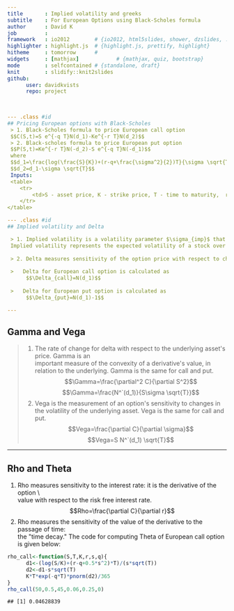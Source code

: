 ```yaml
---
title       : Implied volatility and greeks
subtitle    : For European Options using Black-Scholes formula
author      : David K
job         : 
framework   : io2012        # {io2012, html5slides, shower, dzslides, ...}
highlighter : highlight.js  # {highlight.js, prettify, highlight}
hitheme     : tomorrow      # 
widgets     : [mathjax]            # {mathjax, quiz, bootstrap}
mode        : selfcontained # {standalone, draft}
knit        : slidify::knit2slides
github:
      user: davidkvists
      repo: project
 

 
--- .class #id 
## Pricing European options with Black-Scholes
 > 1. Black-Scholes formula to price European call option
 $$C(S,t)=S e^{-q T}N(d_1)-Ke^{-r T}N(d_2)$$
 > 2. Black-scholes formula to price European put option
 $$P(S,t)=Ke^{-r T}N(-d_2)-S e^{-q T}N(-d_1)$$
 where
 $$d_1=\frac{log(\frac{S}{K})+(r-q+\frac{\sigma^2}{2})T}{\sigma \sqrt{T}}$$
 $$d_2=d_1-\sigma \sqrt{T}$$
 Inputs:
 <table>
    <tr>
        <td>S - asset price, K - strike price, T - time to maturity,  r - risk-free rate (annual rate expressed in continuous compunding), q - dividend yield, N() - cummulative distribution function of standard normal, $\sigma$ - volatility</td>
    </tr>
</table>

--- .class #id
## Implied volatility and Delta

 > 1. Implied volatility is a volatility parameter $\sigma_{imp}$ that entered in Black-Scholes formula as $\sigma$ gives the price of the option that equals its marketprice.
 Implied volatility represents the expected volatility of a stock over the life of the option.
 
 > 2. Delta measures sensitivity of the option price with respect to changes in the underlying price.   $$\Delta=\frac{\partial C}{\partial S}$$
 
 >   Delta for European call option is calculated as
      $$\Delta_{call}=N(d_1)$$
      
 >   Delta for European put option is calculated as
      $$\Delta_{put}=N(d_1)-1$$

---
```

## Gamma and Vega

  > 1. The rate of change for delta with respect to the underlying asset's price. Gamma is an    
       important measure of the convexity of a derivative's value, in relation to the 
       underlying. Gamma is the same for call and put.
       $$\Gamma=\frac{\partial^2 C}{\partial S^2}$$
       $$\Gamma=\frac{N^`(d_1)}{S\sigma \sqrt{T}}$$
  > 2. Vega is the measurement of an option's sensitivity to changes in the volatility of the 
       underlying asset. Vega is the same for call and put.
       $$Vega=\frac{\partial C}{\partial \sigma}$$
       $$Vega=S N^`(d_1) \sqrt{T}$$

---
## Rho and Theta
   1.  Rho measures sensitivity to the interest rate: it is the derivative of the option \   
         value with respect to the risk free interest rate. 
         $$Rho=\frac{\partial C}{\partial r}$$
   2. Rho measures the sensitivity of the value of the derivative to the passage of time:    
        the "time decay."
       The code for computing Theta of European call option is given below:
  

```r
rho_call<-function(S,T,K,r,s,q){
      d1<-(log(S/K)+(r-q+0.5*s^2)*T)/(s*sqrt(T))
      d2<-d1-s*sqrt(T)
      K*T*exp(-q*T)*pnorm(d2)/365
}
rho_call(50,0.5,45,0.06,0.25,0)
```

```
## [1] 0.04628839
```

       
 
  
       
  
 
  
